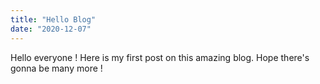 ```yaml
---
title: "Hello Blog"
date: "2020-12-07"
---
```

Hello everyone ! Here is my first post on this amazing blog. Hope there's gonna be many more !